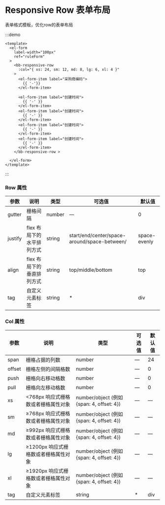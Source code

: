 # Responsive Row 表单布局

表单格式模板，优化row的表单布局

<ClientOnly>

:::demo
  ```vue
  <template>
    <el-form
      label-width="100px"
      ref="ruleForm"
    >            
      <bb-responsive-row  
        :col="{ xs: 24, sm: 12, md: 8, lg: 6, xl: 4 }"
      >
        <el-form-item label="采购商编码">
          {{ '-'}}
        </el-form-item>

        <el-form-item label="创建时间">
          {{ '-' }}
        </el-form-item>
        <el-form-item label="创建时间">
          {{ '-' }}
        </el-form-item> 
        <el-form-item label="创建时间">
          {{ '-' }}
        </el-form-item> 
        <el-form-item label="创建时间">
          {{ '-' }}
        </el-form-item>
      </bb-responsive-row >

    </el-form>
  </template>
  ```
:::
</ClientOnly>

### Row 属性

| 参数      | 说明    | 类型      | 可选值       | 默认值   |
|---------- |-------- |---------- |-------------  |-------- |
|gutter |	栅格间隔 |	number |	— |	0 |
|justify |	flex 布局下的水平排列方式 |	string |	start/end/center/space-around/space-between/|space-evenly |	start |
|align |	flex 布局下的垂直排列方式 |	string |	top/middle/bottom |	top |
|tag |	自定义元素标签 |	string |	* |	div |


### Col 属性

| 参数      | 说明    | 类型      | 可选值       | 默认值   |
|---------- |-------- |---------- |-------------  |-------- |
| span |	栅格占据的列数 |	number |	— |	24 |
| offset |	栅格左侧的间隔格数 |	number |	— |	0 |
| push |	栅格向右移动格数 |	number |	— |	0 |
| pull |	栅格向左移动格数 |	number |	— |	0 |
| xs |	<768px 响应式栅格数或者栅格属性对象 |	number/object (例如 {span: 4, offset: 4}) |	— |	— |
| sm |	≥768px 响应式栅格数或者栅格属性对象 |	number/object (例如 {span: 4, offset: 4}) |	— |	— |
| md |	≥992px 响应式栅格数或者栅格属性对象 |	number/object (例如 {span: 4, offset: 4}) |	— |	— |
| lg |	≥1200px 响应式栅格数或者栅格属性对象 |	number/object (例如 {span: 4, offset: 4}) |	— |	— |
| xl |	≥1920px 响应式栅格数或者栅格属性对象 |	number/object (例如 {span: 4, offset: 4}) |	— |	— |
| tag |	自定义元素标签 |	string |	* |	div |
